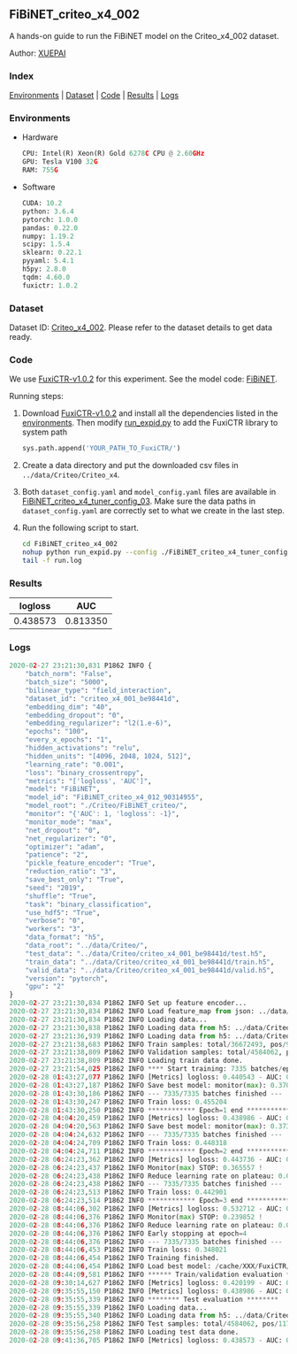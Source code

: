 ## FiBiNET_criteo_x4_002

A hands-on guide to run the FiBiNET model on the Criteo_x4_002 dataset.

Author: [XUEPAI](https://github.com/xue-pai)

### Index
[Environments](#Environments) | [Dataset](#Dataset) | [Code](#Code) | [Results](#Results) | [Logs](#Logs)

### Environments
+ Hardware

  ```python
  CPU: Intel(R) Xeon(R) Gold 6278C CPU @ 2.60GHz
  GPU: Tesla V100 32G
  RAM: 755G

  ```

+ Software

  ```python
  CUDA: 10.2
  python: 3.6.4
  pytorch: 1.0.0
  pandas: 0.22.0
  numpy: 1.19.2
  scipy: 1.5.4
  sklearn: 0.22.1
  pyyaml: 5.4.1
  h5py: 2.8.0
  tqdm: 4.60.0
  fuxictr: 1.0.2
  ```

### Dataset
Dataset ID: [Criteo_x4_002](https://github.com/openbenchmark/BARS/blob/master/ctr_prediction/datasets/Criteo/README.md#Criteo_x4_002). Please refer to the dataset details to get data ready.

### Code

We use [FuxiCTR-v1.0.2](https://github.com/xue-pai/FuxiCTR/tree/v1.0.2) for this experiment. See the model code: [FiBiNET](https://github.com/xue-pai/FuxiCTR/blob/v1.0.2/fuxictr/pytorch/models/FiBiNET.py).

Running steps:

1. Download [FuxiCTR-v1.0.2](https://github.com/xue-pai/FuxiCTR/archive/refs/tags/v1.0.2.zip) and install all the dependencies listed in the [environments](#environments). Then modify [run_expid.py](./run_expid.py#L5) to add the FuxiCTR library to system path
    
    ```python
    sys.path.append('YOUR_PATH_TO_FuxiCTR/')
    ```

2. Create a data directory and put the downloaded csv files in `../data/Criteo/Criteo_x4`.

3. Both `dataset_config.yaml` and `model_config.yaml` files are available in [FiBiNET_criteo_x4_tuner_config_03](./FiBiNET_criteo_x4_tuner_config_03). Make sure the data paths in `dataset_config.yaml` are correctly set to what we create in the last step.

4. Run the following script to start.

    ```bash
    cd FiBiNET_criteo_x4_002
    nohup python run_expid.py --config ./FiBiNET_criteo_x4_tuner_config_03 --expid FiBiNET_criteo_x4_012_faef5b65 --gpu 0 > run.log &
    tail -f run.log
    ```

### Results

| logloss | AUC  |
|:--------------------:|:--------------------:|
| 0.438573 | 0.813350  |


### Logs
```python
2020-02-27 23:21:30,831 P1862 INFO {
    "batch_norm": "False",
    "batch_size": "5000",
    "bilinear_type": "field_interaction",
    "dataset_id": "criteo_x4_001_be98441d",
    "embedding_dim": "40",
    "embedding_dropout": "0",
    "embedding_regularizer": "l2(1.e-6)",
    "epochs": "100",
    "every_x_epochs": "1",
    "hidden_activations": "relu",
    "hidden_units": "[4096, 2048, 1024, 512]",
    "learning_rate": "0.001",
    "loss": "binary_crossentropy",
    "metrics": "['logloss', 'AUC']",
    "model": "FiBiNET",
    "model_id": "FiBiNET_criteo_x4_012_90314955",
    "model_root": "./Criteo/FiBiNET_criteo/",
    "monitor": "{'AUC': 1, 'logloss': -1}",
    "monitor_mode": "max",
    "net_dropout": "0",
    "net_regularizer": "0",
    "optimizer": "adam",
    "patience": "2",
    "pickle_feature_encoder": "True",
    "reduction_ratio": "3",
    "save_best_only": "True",
    "seed": "2019",
    "shuffle": "True",
    "task": "binary_classification",
    "use_hdf5": "True",
    "verbose": "0",
    "workers": "3",
    "data_format": "h5",
    "data_root": "../data/Criteo/",
    "test_data": "../data/Criteo/criteo_x4_001_be98441d/test.h5",
    "train_data": "../data/Criteo/criteo_x4_001_be98441d/train.h5",
    "valid_data": "../data/Criteo/criteo_x4_001_be98441d/valid.h5",
    "version": "pytorch",
    "gpu": "2"
}
2020-02-27 23:21:30,834 P1862 INFO Set up feature encoder...
2020-02-27 23:21:30,834 P1862 INFO Load feature_map from json: ../data/Criteo/criteo_x4_001_be98441d/feature_map.json
2020-02-27 23:21:30,834 P1862 INFO Loading data...
2020-02-27 23:21:30,838 P1862 INFO Loading data from h5: ../data/Criteo/criteo_x4_001_be98441d/train.h5
2020-02-27 23:21:36,939 P1862 INFO Loading data from h5: ../data/Criteo/criteo_x4_001_be98441d/valid.h5
2020-02-27 23:21:38,683 P1862 INFO Train samples: total/36672493, pos/9396350, neg/27276143, ratio/25.62%
2020-02-27 23:21:38,809 P1862 INFO Validation samples: total/4584062, pos/1174544, neg/3409518, ratio/25.62%
2020-02-27 23:21:38,809 P1862 INFO Loading train data done.
2020-02-27 23:21:54,025 P1862 INFO **** Start training: 7335 batches/epoch ****
2020-02-28 01:43:27,077 P1862 INFO [Metrics] logloss: 0.440543 - AUC: 0.811105
2020-02-28 01:43:27,187 P1862 INFO Save best model: monitor(max): 0.370562
2020-02-28 01:43:30,186 P1862 INFO --- 7335/7335 batches finished ---
2020-02-28 01:43:30,247 P1862 INFO Train loss: 0.455204
2020-02-28 01:43:30,250 P1862 INFO ************ Epoch=1 end ************
2020-02-28 04:04:20,459 P1862 INFO [Metrics] logloss: 0.438986 - AUC: 0.812933
2020-02-28 04:04:20,563 P1862 INFO Save best model: monitor(max): 0.373946
2020-02-28 04:04:24,632 P1862 INFO --- 7335/7335 batches finished ---
2020-02-28 04:04:24,709 P1862 INFO Train loss: 0.448318
2020-02-28 04:04:24,711 P1862 INFO ************ Epoch=2 end ************
2020-02-28 06:24:23,362 P1862 INFO [Metrics] logloss: 0.443736 - AUC: 0.809294
2020-02-28 06:24:23,437 P1862 INFO Monitor(max) STOP: 0.365557 !
2020-02-28 06:24:23,438 P1862 INFO Reduce learning rate on plateau: 0.000100
2020-02-28 06:24:23,438 P1862 INFO --- 7335/7335 batches finished ---
2020-02-28 06:24:23,513 P1862 INFO Train loss: 0.442901
2020-02-28 06:24:23,514 P1862 INFO ************ Epoch=3 end ************
2020-02-28 08:44:06,302 P1862 INFO [Metrics] logloss: 0.532712 - AUC: 0.772564
2020-02-28 08:44:06,376 P1862 INFO Monitor(max) STOP: 0.239852 !
2020-02-28 08:44:06,376 P1862 INFO Reduce learning rate on plateau: 0.000010
2020-02-28 08:44:06,376 P1862 INFO Early stopping at epoch=4
2020-02-28 08:44:06,376 P1862 INFO --- 7335/7335 batches finished ---
2020-02-28 08:44:06,453 P1862 INFO Train loss: 0.348021
2020-02-28 08:44:06,454 P1862 INFO Training finished.
2020-02-28 08:44:06,454 P1862 INFO Load best model: /cache/XXX/FuxiCTR/benchmarks/Criteo/FiBiNET_criteo/criteo_x4_001_be98441d/FiBiNET_criteo_x4_012_90314955_criteo_x4_001_be98441d_model.ckpt
2020-02-28 08:44:09,581 P1862 INFO ****** Train/validation evaluation ******
2020-02-28 09:30:14,627 P1862 INFO [Metrics] logloss: 0.420199 - AUC: 0.832668
2020-02-28 09:35:55,150 P1862 INFO [Metrics] logloss: 0.438986 - AUC: 0.812933
2020-02-28 09:35:55,339 P1862 INFO ******** Test evaluation ********
2020-02-28 09:35:55,339 P1862 INFO Loading data...
2020-02-28 09:35:55,340 P1862 INFO Loading data from h5: ../data/Criteo/criteo_x4_001_be98441d/test.h5
2020-02-28 09:35:56,258 P1862 INFO Test samples: total/4584062, pos/1174544, neg/3409518, ratio/25.62%
2020-02-28 09:35:56,258 P1862 INFO Loading test data done.
2020-02-28 09:41:36,705 P1862 INFO [Metrics] logloss: 0.438573 - AUC: 0.813350

```
